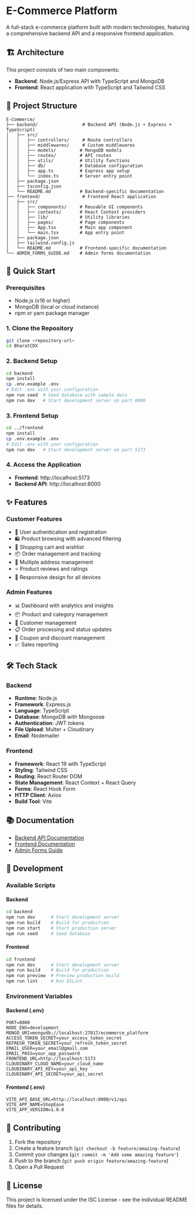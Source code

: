 #  E-Commerce Platform

A full-stack e-commerce platform built with modern technologies, featuring a comprehensive backend API and a responsive frontend application.

## 🏗️ Architecture

This project consists of two main components:

- **Backend**: Node.js/Express API with TypeScript and MongoDB
- **Frontend**: React application with TypeScript and Tailwind CSS

## 📁 Project Structure

```
E-Commerce/
├── backend/                 # Backend API (Node.js + Express + TypeScript)
│   ├── src/
│   │   ├── controllers/     # Route controllers
│   │   ├── middlewares/     # Custom middlewares
│   │   ├── models/         # MongoDB models
│   │   ├── routes/         # API routes
│   │   ├── utils/          # Utility functions
│   │   ├── db/             # Database configuration
│   │   ├── app.ts          # Express app setup
│   │   └── index.ts        # Server entry point
│   ├── package.json
│   ├── tsconfig.json
│   └── README.md           # Backend-specific documentation
├── frontend/                # Frontend React application
│   ├── src/
│   │   ├── components/     # Reusable UI components
│   │   ├── contexts/       # React Context providers
│   │   ├── lib/            # Utility libraries
│   │   ├── pages/          # Page components
│   │   ├── App.tsx         # Main app component
│   │   └── main.tsx        # App entry point
│   ├── package.json
│   ├── tailwind.config.js
│   └── README.md           # Frontend-specific documentation
└── ADMIN_FORMS_GUIDE.md    # Admin forms documentation
```

## 🚀 Quick Start

### Prerequisites

- Node.js (v16 or higher)
- MongoDB (local or cloud instance)
- npm or yarn package manager

### 1. Clone the Repository

```bash
git clone <repository-url>
cd BharatCDX
```

### 2. Backend Setup

```bash
cd backend
npm install
cp .env.example .env
# Edit .env with your configuration
npm run seed  # Seed database with sample data
npm run dev   # Start development server on port 8000
```

### 3. Frontend Setup

```bash
cd ../frontend
npm install
cp .env.example .env
# Edit .env with your configuration
npm run dev   # Start development server on port 5173
```

### 4. Access the Application

- **Frontend**: http://localhost:5173
- **Backend API**: http://localhost:8000

## ✨ Features

### Customer Features
- 🔐 User authentication and registration
- 🛍️ Product browsing with advanced filtering
- 🛒 Shopping cart and wishlist
- 📦 Order management and tracking
- 📍 Multiple address management
- ⭐ Product reviews and ratings
- 📱 Responsive design for all devices

### Admin Features
- 📊 Dashboard with analytics and insights
- 📦 Product and category management
- 👥 Customer management
- 📋 Order processing and status updates
- 🎫 Coupon and discount management
- 📈 Sales reporting

## 🛠️ Tech Stack

### Backend
- **Runtime**: Node.js
- **Framework**: Express.js
- **Language**: TypeScript
- **Database**: MongoDB with Mongoose
- **Authentication**: JWT tokens
- **File Upload**: Multer + Cloudinary
- **Email**: Nodemailer

### Frontend
- **Framework**: React 19 with TypeScript
- **Styling**: Tailwind CSS
- **Routing**: React Router DOM
- **State Management**: React Context + React Query
- **Forms**: React Hook Form
- **HTTP Client**: Axios
- **Build Tool**: Vite

## 📚 Documentation

- [Backend API Documentation](./backend/README.md)
- [Frontend Documentation](./frontend/README.md)
- [Admin Forms Guide](./ADMIN_FORMS_GUIDE.md)

## 🔧 Development

### Available Scripts

#### Backend
```bash
cd backend
npm run dev      # Start development server
npm run build    # Build for production
npm run start    # Start production server
npm run seed     # Seed database
```

#### Frontend
```bash
cd frontend
npm run dev      # Start development server
npm run build    # Build for production
npm run preview  # Preview production build
npm run lint     # Run ESLint
```

### Environment Variables

#### Backend (.env)
```env
PORT=8000
NODE_ENV=development
MONGO_URI=mongodb://localhost:27017/ecommerce_platform
ACCESS_TOKEN_SECRET=your_access_token_secret
REFRESH_TOKEN_SECRET=your_refresh_token_secret
EMAIL_USER=your_email@gmail.com
EMAIL_PASS=your_app_password
FRONTEND_URL=http://localhost:5173
CLOUDINARY_CLOUD_NAME=your_cloud_name
CLOUDINARY_API_KEY=your_api_key
CLOUDINARY_API_SECRET=your_api_secret
```

#### Frontend (.env)
```env
VITE_API_BASE_URL=http://localhost:8000/v1/api
VITE_APP_NAME=ShopEase
VITE_APP_VERSION=1.0.0
```

## 🤝 Contributing

1. Fork the repository
2. Create a feature branch (`git checkout -b feature/amazing-feature`)
3. Commit your changes (`git commit -m 'Add some amazing feature'`)
4. Push to the branch (`git push origin feature/amazing-feature`)
5. Open a Pull Request

## 📄 License

This project is licensed under the ISC License - see the individual README files for details.

